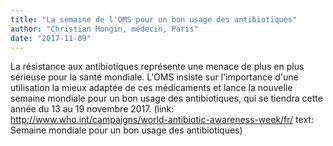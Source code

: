 ```yaml
---
title: "La semaine de l'OMS pour un bon usage des antibiotiques"
author: "Christian Mongin, médecin, Paris"
date: "2017-11-09"
---
```


La résistance aux antibiotiques représente une menace de plus en plus sérieuse pour la santé mondiale.
L'OMS insiste sur l'importance d'une utilisation la mieux adaptée de ces médicaments et lance la nouvelle semaine mondiale pour un bon usage des antibiotiques, qui se tiendra cette année du 13 au 19 novembre 2017.
(link: http://www.who.int/campaigns/world-antibiotic-awareness-week/fr/ text: Semaine mondiale pour un bon usage des antibiotiques)